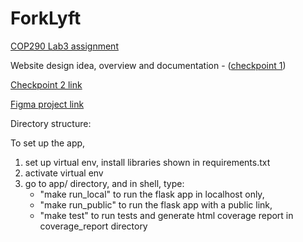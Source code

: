 # ForkLyft

[COP290 Lab3 assignment](https://docs.google.com/document/d/1D6E_k7_xSXfj-WhveC4OAntI7zJnS7L6-rN8Hh02maU/edit)

Website design idea, overview and documentation - ([checkpoint 1](https://docs.google.com/document/d/112E_C1OW0OmWgPXO6fnHfbU1gvTH_QJw4avo3g0w78I/edit))

[Checkpoint 2 link](https://docs.google.com/document/d/1EPqEDwyceqQRBalRPULYObm_gzGZ8LXe6VoAdhDXwMo/edit)

[Figma project link](https://www.figma.com/file/6XaYre2TJufrtuY0bdsaDE/ForkLyft-team-library?node-id=0%3A1&t=0M0MVAVjKCeQOYHi-1)


Directory structure:


To set up the app, 
1) set up virtual env, install libraries shown in requirements.txt
2) activate virtual env
3) go to app/ directory, and in shell, type:
    - "make run_local" to run the flask app in localhost only,
    - "make run_public" to run the flask app with a public link,
    - "make test" to run tests and generate html coverage report in coverage_report directory